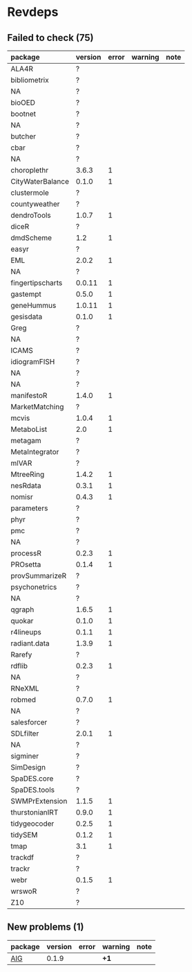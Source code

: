 # Revdeps

## Failed to check (75)

|package          |version |error |warning |note |
|:----------------|:-------|:-----|:-------|:----|
|ALA4R            |?       |      |        |     |
|bibliometrix     |?       |      |        |     |
|NA               |?       |      |        |     |
|bioOED           |?       |      |        |     |
|bootnet          |?       |      |        |     |
|NA               |?       |      |        |     |
|butcher          |?       |      |        |     |
|cbar             |?       |      |        |     |
|NA               |?       |      |        |     |
|choroplethr      |3.6.3   |1     |        |     |
|CityWaterBalance |0.1.0   |1     |        |     |
|clustermole      |?       |      |        |     |
|countyweather    |?       |      |        |     |
|dendroTools      |1.0.7   |1     |        |     |
|diceR            |?       |      |        |     |
|dmdScheme        |1.2     |1     |        |     |
|easyr            |?       |      |        |     |
|EML              |2.0.2   |1     |        |     |
|NA               |?       |      |        |     |
|fingertipscharts |0.0.11  |1     |        |     |
|gastempt         |0.5.0   |1     |        |     |
|geneHummus       |1.0.11  |1     |        |     |
|gesisdata        |0.1.0   |1     |        |     |
|Greg             |?       |      |        |     |
|NA               |?       |      |        |     |
|ICAMS            |?       |      |        |     |
|idiogramFISH     |?       |      |        |     |
|NA               |?       |      |        |     |
|NA               |?       |      |        |     |
|manifestoR       |1.4.0   |1     |        |     |
|MarketMatching   |?       |      |        |     |
|mcvis            |1.0.4   |1     |        |     |
|MetaboList       |2.0     |1     |        |     |
|metagam          |?       |      |        |     |
|MetaIntegrator   |?       |      |        |     |
|mlVAR            |?       |      |        |     |
|MtreeRing        |1.4.2   |1     |        |     |
|nesRdata         |0.3.1   |1     |        |     |
|nomisr           |0.4.3   |1     |        |     |
|parameters       |?       |      |        |     |
|phyr             |?       |      |        |     |
|pmc              |?       |      |        |     |
|NA               |?       |      |        |     |
|processR         |0.2.3   |1     |        |     |
|PROsetta         |0.1.4   |1     |        |     |
|provSummarizeR   |?       |      |        |     |
|psychonetrics    |?       |      |        |     |
|NA               |?       |      |        |     |
|qgraph           |1.6.5   |1     |        |     |
|quokar           |0.1.0   |1     |        |     |
|r4lineups        |0.1.1   |1     |        |     |
|radiant.data     |1.3.9   |1     |        |     |
|Rarefy           |?       |      |        |     |
|rdflib           |0.2.3   |1     |        |     |
|NA               |?       |      |        |     |
|RNeXML           |?       |      |        |     |
|robmed           |0.7.0   |1     |        |     |
|NA               |?       |      |        |     |
|salesforcer      |?       |      |        |     |
|SDLfilter        |2.0.1   |1     |        |     |
|NA               |?       |      |        |     |
|sigminer         |?       |      |        |     |
|SimDesign        |?       |      |        |     |
|SpaDES.core      |?       |      |        |     |
|SpaDES.tools     |?       |      |        |     |
|SWMPrExtension   |1.1.5   |1     |        |     |
|thurstonianIRT   |0.9.0   |1     |        |     |
|tidygeocoder     |0.2.5   |1     |        |     |
|tidySEM          |0.1.2   |1     |        |     |
|tmap             |3.1     |1     |        |     |
|trackdf          |?       |      |        |     |
|trackr           |?       |      |        |     |
|webr             |0.1.5   |1     |        |     |
|wrswoR           |?       |      |        |     |
|Z10              |?       |      |        |     |

## New problems (1)

|package                |version |error |warning |note |
|:----------------------|:-------|:-----|:-------|:----|
|[AIG](problems.md#aig) |0.1.9   |      |__+1__  |     |

